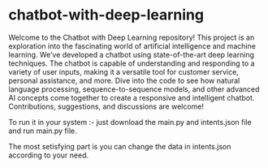 # chatbot-with-deep-learning
Welcome to the Chatbot with Deep Learning repository! This project is an exploration into the fascinating world of artificial intelligence and machine learning. We’ve developed a chatbot using state-of-the-art deep learning techniques. The chatbot is capable of understanding and responding to a variety of user inputs, making it a versatile tool for customer service, personal assistance, and more. Dive into the code to see how natural language processing, sequence-to-sequence models, and other advanced AI concepts come together to create a responsive and intelligent chatbot. Contributions, suggestions, and discussions are welcome!

To run it in your system :- just download the main.py and intents.json file and run main.py file.

The most setisfying part is you can change the data in intents.json according to your need.
